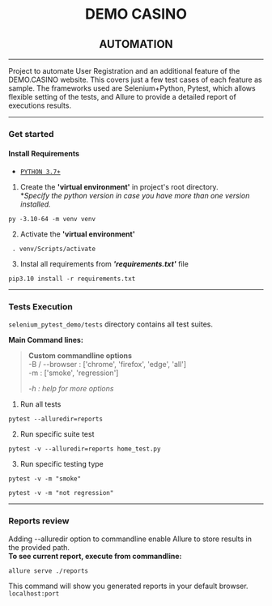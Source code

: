 <div>
    <h1 align="center">DEMO CASINO </h1>
<h2 align="center">AUTOMATION</h2>
<hr/>
    <p> 
        Project to automate User Registration and an additional feature of the DEMO.CASINO website. 
        This covers just a few test cases of each feature as sample. 
        The frameworks used are Selenium+Python, Pytest, which allows flexible setting of the tests, and Allure to 
        provide a detailed report of executions results.
    </p>
</div>
<hr/>

### Get started

#### Install Requirements

- [`PYTHON 3.7+`](https://www.python.org/downloads/) 

1. Create the **'virtual environment'** in project's root directory.  
**Specify the python version in case you have more than one version installed.*

```commandline
py -3.10-64 -m venv venv
```


2. Activate the **'virtual environment'**

```commandline
 . venv/Scripts/activate
```

3. Instal all requirements from ***'requirements.txt'*** file
    
```commandline
pip3.10 install -r requirements.txt
```

---
### Tests Execution

`selenium_pytest_demo/tests` directory contains all test suites.  


**Main Command lines:**

>**Custom commandline options**  
> -B / --browser : ['chrome', 'firefox', 'edge', 'all']  
> -m : ['smoke', 'regression'] 
> 
> *-h : help for more options*

1. Run all tests
```commandline
pytest --alluredir=reports
```  

2. Run specific suite test
```commandline
pytest -v --alluredir=reports home_test.py
```

3. Run specific testing type  
```commandline
pytest -v -m "smoke"
```
```commandline
pytest -v -m "not regression"
```

---
### Reports review
Adding --alluredir option to commandline enable Allure to store results in the provided path.  
**To see current report, execute from commandline:**
```commandline
allure serve ./reports
```
This command will show you generated reports in your default browser.  
`localhost:port`